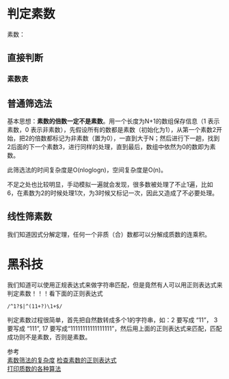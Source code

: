 # 判定素数

素数：


## 直接判断

### 素数表


## 普通筛选法

基本思想：**素数的倍数一定不是素数**。用一个长度为N+1的数组保存信息（1 表示素数，0 表示非素数），先假设所有的数都是素数（初始化为1），从第一个素数2开始，把2的倍数都标记为非素数（置为0），一直到大于N；然后进行下一趟，找到2后面的下一个素数3，进行同样的处理，直到最后，数组中依然为0的数即为素数。



此筛选法的时间复杂度是O(nloglogn)，空间复杂度是O(n)。

不足之处也比较明显，手动模拟一遍就会发现，很多数被处理了不止1遍，比如6，在素数为2的时候处理1次，为3时候又标记一次，因此又造成了不必要处理。


## 线性筛素数

我们知道因式分解定理，任何一个非质（合）数都可以分解成质数的连乘积。



# 黑科技

我们知道可以使用正规表达式来做字符串匹配，但是竟然有人可以用正则表达式来判定素数！！！看下面的正则表达式

    /^1?$|^(11+?)\1+$/

判定素数过程很简单，首先把自然数转成多个1的字符串，如：2 要写成 “11”， 3 要写成 “111”, 17 要写成“11111111111111111”，然后用上面的正则表达式来匹配，匹配成功则不是素数，否则是素数。

参考  
[素数筛法的复杂度](http://zhiqiang.org/blog/science/computer-science/complexity-of-prime-sieve.html)
[检查素数的正则表达式](http://coolshell.cn/articles/2704.html)  
[打印质数的各种算法](http://coolshell.cn/articles/3738.html)


